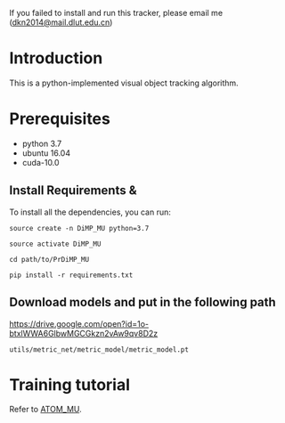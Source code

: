 
If you failed to install and run this tracker, please email me (<dkn2014@mail.dlut.edu.cn>)

# Introduction

This is a python-implemented visual object tracking algorithm. 

# Prerequisites

* python 3.7
* ubuntu 16.04
* cuda-10.0

## Install Requirements & 
To install all the dependencies, you can run:

`
source create -n DiMP_MU python=3.7
`

`
source activate DiMP_MU
`

`
cd path/to/PrDiMP_MU
`

`
pip install -r requirements.txt
`
## Download models and put in the following path
https://drive.google.com/open?id=1o-btxlWWA6GlbwMGCGkzn2vAw9qv8D2z

 `utils/metric_net/metric_model/metric_model.pt`

# Training tutorial
Refer to [ATOM_MU](https://github.com/Daikenan/LTMU/tree/master/ATOM_MU).

